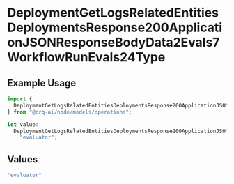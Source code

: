 # DeploymentGetLogsRelatedEntitiesDeploymentsResponse200ApplicationJSONResponseBodyData2Evals7WorkflowRunEvals24Type

## Example Usage

```typescript
import {
  DeploymentGetLogsRelatedEntitiesDeploymentsResponse200ApplicationJSONResponseBodyData2Evals7WorkflowRunEvals24Type,
} from "@orq-ai/node/models/operations";

let value:
  DeploymentGetLogsRelatedEntitiesDeploymentsResponse200ApplicationJSONResponseBodyData2Evals7WorkflowRunEvals24Type =
    "evaluator";
```

## Values

```typescript
"evaluator"
```
